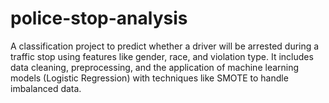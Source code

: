 # police-stop-analysis
A classification project to predict whether a driver will be arrested during a traffic stop using features like gender, race, and violation type. It includes data cleaning, preprocessing, and the application of machine learning models (Logistic Regression) with techniques like SMOTE to handle imbalanced data.
